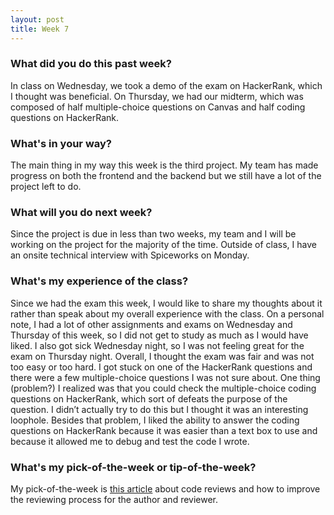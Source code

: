 ```yaml
---
layout: post
title: Week 7
---
```


### What did you do this past week?
In class on Wednesday, we took a demo of the exam on HackerRank, which I thought was beneficial. On Thursday, we had our midterm, which was composed of half multiple-choice questions on Canvas and half coding questions on HackerRank.

### What's in your way?
The main thing in my way this week is the third project. My team has made progress on both the frontend and the backend but we still have a lot of the project left to do.

### What will you do next week?
Since the project is due in less than two weeks, my team and I will be working on the project for the majority of the time. Outside of class, I have an onsite technical interview with Spiceworks on Monday.

### What's my experience of the class?
Since we had the exam this week, I would like to share my thoughts about it rather than speak about my overall experience with the class. On a personal note, I had a lot of other assignments and exams on Wednesday and Thursday of this week, so I did not get to study as much as I would have liked. I also got sick Wednesday night, so I was not feeling great for the exam on Thursday night. Overall, I thought the exam was fair and was not too easy or too hard. I got stuck on one of the HackerRank questions and there were a few multiple-choice questions I was not sure about.  One thing (problem?) I realized was that you could check the multiple-choice coding questions on HackerRank, which sort of defeats the purpose of the question. I didn’t actually try to do this but I thought it was an interesting loophole. Besides that problem, I liked the ability to answer the coding questions on HackerRank because it was easier than a text box to use and because it allowed me to debug and test the code I wrote.

### What's my pick-of-the-week or tip-of-the-week?
My pick-of-the-week is [this article](https://mtlynch.io/human-code-reviews-1/) about code reviews and how to improve the reviewing process for the author and reviewer.
